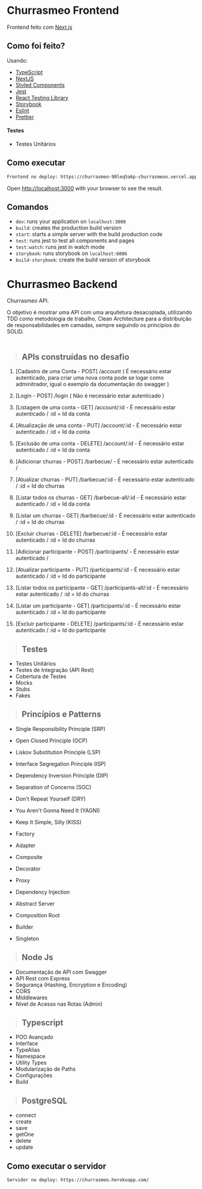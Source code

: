 # **Churrasmeo Frontend**
Frontend feito com [Next.js](https://nextjs.org/)
## Como foi feito?

Usando:

- [TypeScript](https://www.typescriptlang.org/)
- [NextJS](https://nextjs.org/)
- [Styled Components](https://styled-components.com/)
- [Jest](https://jestjs.io/)
- [React Testing Library](https://testing-library.com/docs/react-testing-library/intro)
- [Storybook](https://storybook.js.org/)
- [Eslint](https://eslint.org/)
- [Prettier](https://prettier.io/)

#### Testes
* Testes Unitários

## Como executar

```bash
Frontend no deploy: https://churrasmeo-90leq5a6p-churrasmeoo.vercel.app/auth
```

Open [http://localhost:3000](http://localhost:3000) with your browser to see the result.


## Comandos

- `dev`: runs your application on `localhost:3000`
- `build`: creates the production build version
- `start`: starts a simple server with the build production code
- `test`: runs jest to test all components and pages
- `test:watch`: runs jest in watch mode
- `storybook`: runs storybook on `localhost:6006`
- `build-storybook`: create the build version of storybook

# **Churrasmeo Backend**

Churrasmeo API.

O objetivo é mostrar uma API com uma arquitetura desacoplada, utilizando TDD como metodologia de trabalho, Clean Architecture para a distribuição de responsabilidades em camadas, sempre seguindo os princípios do SOLID.
<br /><br />


> ## APIs construídas no desafio
1. [Cadastro de uma Conta - POST] /account ( É necessário estar autenticado, para criar uma nova conta pode se logar como adminitrador, igual o exemplo da documentação do swagger )
2. [Login - POST] /login ( Não é necessário estar autenticado )
3. [Listagem de uma conta - GET] /account/:id - É necessário estar autenticado / :id = Id da conta
4. [Atualização de uma conta - PUT] /account/:id - É necessário estar autenticado / :id = Id da conta
5. [Exclusão de uma conta - DELETE] /account/:id - É necessário estar autenticado / :id = Id da conta

6. [Adicionar churras - POST] /barbecue/ - É necessário estar autenticado /
7. [Atualizar churras - PUT] /barbecue/:id - É necessário estar autenticado / :id = Id do churras
8. [Listar todos os churras - GET] /barbecue-all/:id - É necessário estar autenticado / :id = Id da conta
9. [Listar um churras - GET] /barbecue/:id - É necessário estar autenticado / :id = Id do churras
10. [Excluir churras - DELETE] /barbecue/:id - É necessário estar autenticado / :id = Id do churras

11. [Adicionar participante - POST] /participants/ - É necessário estar autenticado /
12. [Atualizar participante - PUT] /participants/:id - É necessário estar autenticado / :id = Id do participante
13. [Listar todos os participante - GET] /participants-all/:id - É necessário estar autenticado / :id = Id do churras
14. [Listar um participante - GET] /participants/:id - É necessário estar autenticado / :id = Id do participante
15. [Excluir participante - DELETE] /participants/:id - É necessário estar autenticado / :id = Id do participante


> ## Testes
* Testes Unitários
* Testes de Integração (API Rest)
* Cobertura de Testes
* Mocks
* Stubs
* Fakes
> ## Princípios e Patterns
* Single Responsibility Principle (SRP)
* Open Closed Principle (OCP)
* Liskov Substitution Principle (LSP)
* Interface Segregation Principle (ISP)
* Dependency Inversion Principle (DIP)
* Separation of Concerns (SOC)
* Don't Repeat Yourself (DRY)
* You Aren't Gonna Need It (YAGNI)
* Keep It Simple, Silly (KISS)

* Factory
* Adapter
* Composite
* Decorator
* Proxy
* Dependency Injection
* Abstract Server
* Composition Root
* Builder
* Singleton
> ## Node Js
* Documentação de API com Swagger
* API Rest com Express
* Segurança (Hashing, Encryption e Encoding)
* CORS
* Middlewares
* Nível de Acesso nas Rotas (Admin)

> ## Typescript
* POO Avançado
* Interface
* TypeAlias
* Namespace
* Utility Types
* Modularização de Paths
* Configurações
* Build

> ## PostgreSQL
* connect
* create
* save
* getOne
* delete
* update

## Como executar o servidor 

```bash
Servidor no deploy: https://churrasmeo.herokuapp.com/
```
